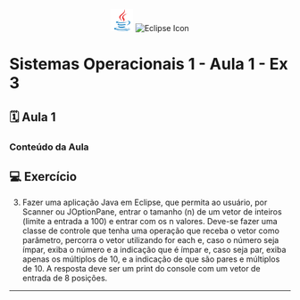 <p align="center">
  <img src="https://raw.githubusercontent.com/devicons/devicon/master/icons/java/java-original.svg" alt="Java Icon" height="40" width="40">
  <img src="https://cdn.jsdelivr.net/gh/devicons/devicon/icons/eclipse/eclipse-original.svg" alt="Eclipse Icon" height="40" width="40">
</p>

# Sistemas Operacionais 1 - Aula 1 - Ex 3

## 🗓️ Aula 1

### Conteúdo da Aula

## 💻 Exercício

3. Fazer uma aplicação Java em Eclipse, que permita ao usuário, por Scanner ou JOptionPane, entrar o tamanho (n) de um vetor de inteiros (limite a entrada a 100) e entrar com os n valores. Deve-se fazer uma classe de controle que tenha uma operação que receba o vetor como parâmetro, percorra o vetor utilizando for each e, caso o número seja ímpar, exiba o número e a indicação que é ímpar e, caso seja par, exiba apenas os múltiplos de 10, e a indicação de que são pares e múltiplos de 10. A resposta deve ser um print do console com um vetor de entrada de 8 posições.
---

